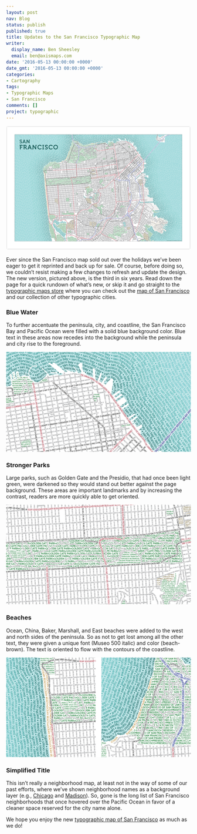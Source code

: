 ```yaml
---
layout: post
nav: Blog
status: publish
published: true
title: Updates to the San Francisco Typographic Map
writer:
  display_name: Ben Sheesley
  email: ben@axismaps.com
date: '2016-05-13 00:00:00 +0000'
date_gmt: '2016-05-13 00:00:00 +0000'
categories:
- Cartography
tags:
- Typographic Maps
- San Francisco
comments: []
project: typographic
---
```


[![San Francisco Poster](/media/posts/2016/05/full_poster.png)](http://store.axismaps.com/product/typographic-map-san-francisco)

Ever since the San Francisco map sold out over the holidays we’ve been eager to get it reprinted and back up for sale. Of course, before doing so, we couldn’t resist making a few changes to refresh and update the design. The new version, pictured above, is the third in six years. Read down the page for a quick rundown of what’s new, or skip it and go straight to the [typographic maps store](http://store.axismaps.com) where you can check out the [map of San Francisco](http://store.axismaps.com/product/typographic-map-san-francisco) and our collection of other typographic cities.

<!--break-->

### Blue Water
To further accentuate the peninsula, city, and coastline, the San Francisco Bay and Pacific Ocean were filled with a solid blue background color. Blue text in these areas now recedes into the background while the peninsula and city rise to the foreground.

![Blue Water](/media/posts/2016/05/water.png)

### Stronger Parks
Large parks, such as Golden Gate and the Presidio, that had once been light green, were darkened so they would stand out better against the page background. These areas are important landmarks and by increasing the contrast, readers are more quickly able to get oriented.

![Parks](/media/posts/2016/05/parks.png)

### Beaches
Ocean, China, Baker, Marshall, and East beaches were added to the west and north sides of the peninsula. So as not to get lost among all the other text, they were given a unique font (Museo 500 italic) and color (beach-brown). The text is oriented to flow with the contours of the coastline.

![Beaches](/media/posts/2016/05/beach.png)

### Simplified Title
This isn’t really a neighborhood map, at least not in the way of some of our past efforts, where we’ve shown neighborhood names as a background layer (e.g., [Chicago](http://store.axismaps.com/product/typographic-map-chicago-color) and [Madison](http://store.axismaps.com/product/madison)). So, gone is the long list of San Francisco neighborhoods that once hovered over the Pacific Ocean in favor of a cleaner space reserved for the city name alone.

We hope you enjoy the new [typographic map of San Francisco](http://store.axismaps.com/product/typographic-map-san-francisco) as much as we do!